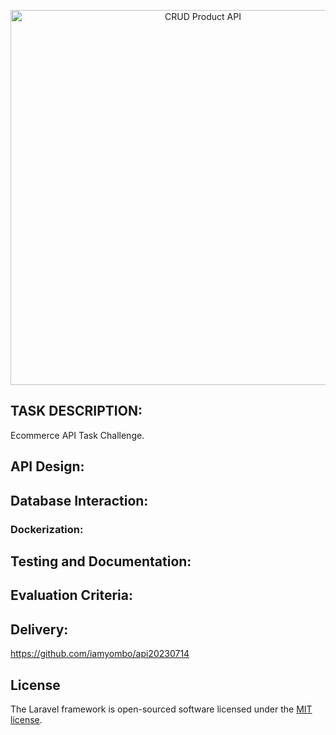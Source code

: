 <p align="center"><a href="https://www.linkedin.com/in/iamyombo/" target="_blank"><img src="images/EcommerceAPI.PNG" width="600" alt="CRUD Product API"></a></p>

## TASK DESCRIPTION:

Ecommerce API Task Challenge.

## API Design:

## Database Interaction:

### Dockerization:

## Testing and Documentation:

## Evaluation Criteria:

## Delivery:

https://github.com/iamyombo/api20230714

## License

The Laravel framework is open-sourced software licensed under the [MIT license](https://opensource.org/licenses/MIT).
